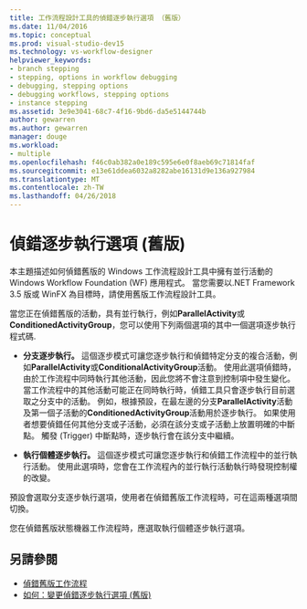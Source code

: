 ```yaml
---
title: 工作流程設計工具的偵錯逐步執行選項 （舊版）
ms.date: 11/04/2016
ms.topic: conceptual
ms.prod: visual-studio-dev15
ms.technology: vs-workflow-designer
helpviewer_keywords:
- branch stepping
- stepping, options in workflow debugging
- debugging, stepping options
- debugging workflows, stepping options
- instance stepping
ms.assetid: 3e9e3041-68c7-4f16-9bd6-da5e5144744b
author: gewarren
ms.author: gewarren
manager: douge
ms.workload:
- multiple
ms.openlocfilehash: f46c0ab382a0e189c595e6e0f8aeb69c71814faf
ms.sourcegitcommit: e13e61ddea6032a8282abe16131d9e136a927984
ms.translationtype: MT
ms.contentlocale: zh-TW
ms.lasthandoff: 04/26/2018
---
```

# <a name="debug-stepping-options-legacy"></a>偵錯逐步執行選項 (舊版)

本主題描述如何偵錯舊版的 Windows 工作流程設計工具中擁有並行活動的 Windows Workflow Foundation (WF) 應用程式。 當您需要以.NET Framework 3.5 版或 WinFX 為目標時，請使用舊版工作流程設計工具。

當您正在偵錯舊版的活動，具有並行執行，例如**ParallelActivity**或**ConditionedActivityGroup**，您可以使用下列兩個選項的其中一個選項逐步執行程式碼.

-   **分支逐步執行。** 這個逐步模式可讓您逐步執行和偵錯特定分支的複合活動，例如**ParallelActivity**或**ConditionalActivityGroup**活動。 使用此選項偵錯時，由於工作流程中同時執行其他活動，因此您將不會注意到控制項中發生變化。 當工作流程中的其他活動可能正在同時執行時，偵錯工具只會逐步執行目前選取之分支中的活動。 例如，根據預設，在最左邊的分支**ParallelActivity**活動及第一個子活動的**ConditionedActivityGroup**活動用於逐步執行。 如果使用者想要偵錯任何其他分支或子活動，必須在該分支或子活動上放置明確的中斷點。 觸發 (Trigger) 中斷點時，逐步執行會在該分支中繼續。

-   **執行個體逐步執行。** 這個逐步模式可讓您逐步執行和偵錯工作流程中的並行執行活動。 使用此選項時，您會在工作流程內的並行執行活動執行時發現控制權的改變。

預設會選取分支逐步執行選項，使用者在偵錯舊版工作流程時，可在這兩種選項間切換。

您在偵錯舊版狀態機器工作流程時，應選取執行個體逐步執行選項。

## <a name="see-also"></a>另請參閱

- [偵錯舊版工作流程](../workflow-designer/debugging-legacy-workflows.md)
- [如何：變更偵錯逐步執行選項 (舊版)](../workflow-designer/how-to-change-the-debug-stepping-option-legacy.md)